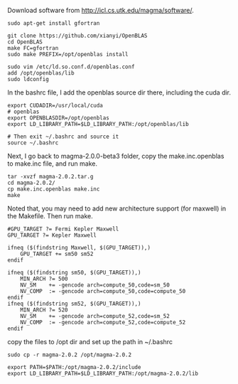 Download software from http://icl.cs.utk.edu/magma/software/.

```{engine='bash'}
sudo apt-get install gfortran 

git clone https://github.com/xianyi/OpenBLAS
cd OpenBLAS
make FC=gfortran
sudo make PREFIX=/opt/openblas install

sudo vim /etc/ld.so.conf.d/openblas.conf
add /opt/openblas/lib
sudo ldconfig
```
In the bashrc file, I add the openblas source dir there, including the cuda dir.

```{engine='bash'}
export CUDADIR=/usr/local/cuda                                                                     
# openblas                                                                      
export OPENBLASDIR=/opt/openblas 
export LD_LIBRARY_PATH=$LD_LIBRARY_PATH:/opt/openblas/lib

# Then exit ~/.bashrc and source it
source ~/.bashrc
```

Next, I go back to magma-2.0.0-beta3 folder, copy the make.inc.openblas to make.inc file, and run make.
```
tar -xvzf magma-2.0.2.tar.g
cd magma-2.0.2/
cp make.inc.openblas make.inc
make
```
Noted that, you may need to add new architecture support (for maxwell) in the Makefile. Then run make.
```
#GPU_TARGET ?= Fermi Kepler Maxwell                                             
GPU_TARGET ?= Kepler Maxwell

ifneq ($(findstring Maxwell, $(GPU_TARGET)),)                                   
    GPU_TARGET += sm50 sm52                                                     
endif  

ifneq ($(findstring sm50, $(GPU_TARGET)),)                                      
    MIN_ARCH ?= 500                                                             
    NV_SM    += -gencode arch=compute_50,code=sm_50                             
    NV_COMP  := -gencode arch=compute_50,code=compute_50                        
endif                                                                           
ifneq ($(findstring sm52, $(GPU_TARGET)),)                                      
    MIN_ARCH ?= 520                                                             
    NV_SM    += -gencode arch=compute_52,code=sm_52                             
    NV_COMP  := -gencode arch=compute_52,code=compute_52                        
endif 
```

copy the files to /opt dir and set up the path in ~/.bashrc
```
sudo cp -r magma-2.0.2 /opt/magma-2.0.2

export PATH=$PATH:/opt/magma-2.0.2/include                                      
export LD_LIBRARY_PATH=$LD_LIBRARY_PATH:/opt/magma-2.0.2/lib
```
